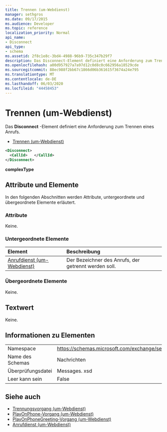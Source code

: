 ```yaml
---
title: Trennen (um-Webdienst)
manager: sethgros
ms.date: 09/17/2015
ms.audience: Developer
ms.topic: reference
localization_priority: Normal
api_name:
- Disconnect
api_type:
- schema
ms.assetid: 2f8c1e8c-3bd4-4988-96b9-735c347b29f7
description: Das Disconnect-Element definiert eine Anforderung zum Trennen eines Anrufs.
ms.openlocfilehash: a00d957927a7a97d12c0d8c0c662956a18529cde
ms.sourcegitcommit: 88ec988f2bb67c1866d06b361615f3674a24e795
ms.translationtype: MT
ms.contentlocale: de-DE
ms.lasthandoff: 06/03/2020
ms.locfileid: "44458453"
---
```

# <a name="disconnect-um-web-service"></a>Trennen (um-Webdienst)

Das **Disconnect** -Element definiert eine Anforderung zum Trennen eines Anrufs. 
  
- [Trennen (um-Webdienst)](disconnect-um-web-service.md)
  
```xml
<Disconnect>
  <CallId>   </CallId>
</Disconnect>
```

 **complexType**
## <a name="attributes-and-elements"></a>Attribute und Elemente

In den folgenden Abschnitten werden Attribute, untergeordnete und übergeordnete Elemente erläutert.
  
### <a name="attributes"></a>Attribute

Keine.
  
### <a name="child-elements"></a>Untergeordnete Elemente

|**Element**|**Beschreibung**|
|:-----|:-----|
|[Anrufdienst (um-Webdienst)](callid-um-web-service.md) <br/> |Der Bezeichner des Anrufs, der getrennt werden soll.  <br/> |
   
### <a name="parent-elements"></a>Übergeordnete Elemente

Keine.
  
## <a name="text-value"></a>Textwert

Keine.
  
## <a name="element-information"></a>Informationen zu Elementen

|||
|:-----|:-----|
|Namespace  <br/> |https://schemas.microsoft.com/exchange/services/2006/messages  <br/> |
|Name des Schemas  <br/> |Nachrichten  <br/> |
|Überprüfungsdatei  <br/> |Messages. xsd  <br/> |
|Leer kann sein  <br/> |False  <br/> |
   
## <a name="see-also"></a>Siehe auch

- [Trennungsvorgang (um-Webdienst)](disconnect-operation-um-web-service.md)  
- [PlayOnPhone-Vorgang (um-Webdienst)](playonphone-operation-um-web-service.md) 
- [PlayOnPhoneGreeting-Vorgang (um-Webdienst)](playonphonegreeting-operation-um-web-service.md)  
- [Anrufdienst (um-Webdienst)](callid-um-web-service.md)

